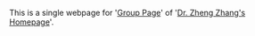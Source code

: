 This is a single webpage for '[Group Page](https://cszhengzhang.github.io/SMULL)' of '[Dr. Zheng Zhang's Homepage](https://cszhengzhang.cn/)'. 
